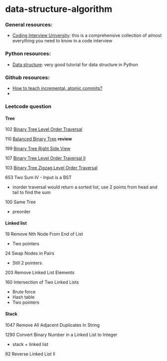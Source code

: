 # data-structure-algorithm
### General resources:

- [Coding Interview University](https://github.com/jwasham/coding-interview-university): this is a comprehensive collection of almost everything you need to know in a code interview

### Python resources:

- [Data structure](https://www.youtube.com/watch?v=lVFnq4zbs-g&list=PL5tcWHG-UPH112e7AN7C-fwDVPVrt0wpV): very good tutorial for data structure in Python

### Github resources:

- [How to teach incremental, atomic commits?](https://education.github.community/t/how-to-teach-incremental-atomic-commits/28669)
- 

### Leetcode question

#### Tree

102 [Binary Tree Level Order Traversal](https://leetcode.com/problems/binary-tree-level-order-traversal/)

110 [Balanced Binary Tree](https://leetcode.com/problems/balanced-binary-tree/)	**review**

199 [Binary Tree Right Side View](https://leetcode.com/problems/binary-tree-right-side-view/)

107 [Binary Tree Level Order Traversal II](https://leetcode.com/problems/binary-tree-level-order-traversal-ii/)

103 [Binary Tree Zigzag Level Order Traversal](https://leetcode.com/problems/binary-tree-zigzag-level-order-traversal/)

653 Two Sum IV - Input is a BST

- inorder traversal would return a sorted list, use 2 points from head and tail to find the sum

100 Same Tree

- preorder



#### Linked list

19 Remove Nth Node From End of List

- Two pointers

24 Swap Nodes in Pairs

- Still 2 pointers

203 Remove Linked List Elements

160 Intersection of Two Linked Lists

- Brute force
- Hash table
- Two pointers

#### Stack

1047 Remove All Adjacent Duplicates In String

1290 Convert Binary Number in a Linked List to Integer

- stack + linked list

92 Reverse Linked List II